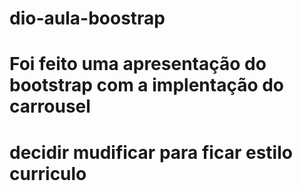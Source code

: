 # dio-aula-boostrap


# Foi feito uma apresentação do bootstrap com a implentação do carrousel
# decidir mudificar para ficar estilo curriculo
